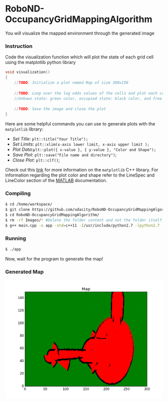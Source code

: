 # RoboND-OccupancyGridMappingAlgorithm
You will visualize the mapped environment through the generated image

### Instruction
Code the visualization function which will plot the state of each grid cell using the matplotlib python library
``` C++
void visualization()
{
    //TODO: Initialize a plot named Map of size 300x150
    
    //TODO: Loop over the log odds values of the cells and plot each cell state. 
    //Unkown state: green color, occupied state: black color, and free state: red color 
    
    //TODO: Save the image and close the plot 
}
```
Here are some helpful commands you can use to generate plots with the `matplotlib` library:
* *Set Title*: `plt::title("Your Title");`
* *Set Limits*: `plt::xlim(x-axis lower limit, x-axis upper limit );`
* *Plot Data*:`plt::plot({ x-value }, { y-value }, "Color and Shape");`
* *Save Plot*: `plt::save("File name and directory")`;
* *Close Plot*:   `plt::clf()`;

Check out this [link](https://github.com/lava/matplotlib-cpp) for more information on the `matplotlib` C++ library. For information regarding the plot color and shape refer to the LineSpec and LineColor section of the [MATLAB](https://www.mathworks.com/help/matlab/ref/plot.html?requestedDomain=true) documentation. 

### Compiling
```sh
$ cd /home/workspace/
$ git clone https://github.com/udacity/RoboND-OccupancyGridMappingAlgorithm
$ cd RoboND-OccupancyGridMappingAlgorithm/
$ rm -rf Images/* #Delete the folder content and not the folder itself!
$ g++ main.cpp -o app -std=c++11 -I/usr/include/python2.7 -lpython2.7
```

### Running
```sh
$ ./app
```

Now, wait for the program to generate the map!

### Generated Map

![alt text](Images/Map.png)

